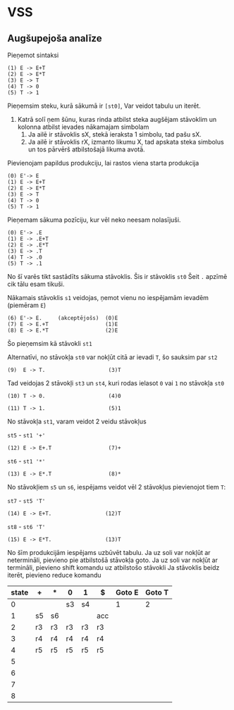 # VSS

## Augšupejoša analīze

Pieņemot sintaksi
```
(1) E -> E+T
(2) E -> E*T
(3) E -> T
(4) T -> 0
(5) T -> 1
```
Pieņemsim steku, kurā sākumā ir `[st0]`, 
Var veidot tabulu un iterēt.
1. Katrā solī ņem šūnu, kuras rinda atbilst steka augšējam stāvoklim un kolonna atbilst ievades nākamajam simbolam
	1. Ja ailē ir stāvoklis sX, stekā ieraksta 1 simbolu, tad pašu sX.
	2. Ja ailē ir stāvoklis rX, izmanto likumu X, tad apskata steka simbolus un tos pārvērš atbilstošajā likuma avotā.

Pievienojam papildus produkciju, lai rastos viena starta produkcija

```
(0) E'-> E
(1) E -> E+T
(2) E -> E*T
(3) E -> T
(4) T -> 0
(5) T -> 1
```

Pieņemam sākuma pozīciju, kur vēl neko neesam nolasījuši.

```
(0) E'-> .E
(1) E -> .E+T
(2) E -> .E*T
(3) E -> .T
(4) T -> .0
(5) T -> .1
```

No šī varēs tikt sastādīts sākuma stāvoklis. Šis ir stāvoklis `st0`
Šeit `.` apzīmē cik tālu esam tikuši.

Nākamais stāvoklis `s1` veidojas, ņemot vienu no iespējamām ievadēm (piemēram `E`)
```
(6) E'-> E.     (akceptējošs)  (0)E
(7) E -> E.+T                  (1)E
(8) E -> E.*T                  (2)E
```
Šo pieņemsim kā stāvokli `st1`

Alternatīvi, no stāvokļa `st0` var nokļūt citā ar ievadi `T`, šo sauksim par `st2`
```
(9)  E -> T.                    (3)T
```

Tad veidojas 2 stāvokļi `st3` un `st4`, kuri rodas ielasot `0` vai `1` no stāvokļa `st0`
```
(10) T -> 0.                    (4)0
```

```
(11) T -> 1.                    (5)1
```

No stāvokļa `st1`, varam veidot 2 veidu stāvokļus

`st5` - `st1 '+'`
```
(12) E -> E+.T                  (7)+
```

`st6` - `st1 '*'`
```
(13) E -> E*.T                  (8)*
```

No stāvokļiem `s5` un `s6`, iespējams veidot vēl 2 stāvokļus pievienojot tiem `T`:

`st7` - `st5 'T'`
```
(14) E -> E+T.                 (12)T
```

`st8` - `st6 'T'`
```
(15) E -> E*T.                 (13)T
```

No šīm produkcijām iespējams uzbūvēt tabulu.
Ja uz soli var nokļūt ar netermināli, pievieno pie atbilstošā stāvokļa goto.
Ja uz soli var nokļūt ar termināli, pievieno shift komandu uz atbilstošo stāvokli
Ja stāvoklis beidz iterēt, pievieno reduce komandu


| state | +   | *   | 0   | 1   | $   | Goto E | Goto T |
| ----- | --- | --- | --- | --- | --- | ------ | ------ |
| 0     |     |     | s3  | s4  |     | 1      | 2      |
| 1     | s5  | s6  |     |     | acc |        |        |
| 2     | r3  | r3  | r3  | r3  | r3  |        |        |
| 3     | r4  | r4  | r4  | r4  | r4  |        |        |
| 4     | r5  | r5  | r5  | r5  | r5  |        |        |
| 5     |     |     |     |     |     |        |        |
| 6     |     |     |     |     |     |        |        |
| 7     |     |     |     |     |     |        |        |
| 8     |     |     |     |     |     |        |        |
